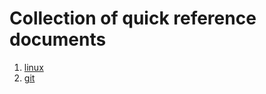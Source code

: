 # Collection of quick reference documents

1. [linux](linux_quick_reference.md)
2. [git](git_quick_reference.md)
